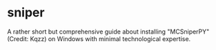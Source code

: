 # sniper
A rather short but comprehensive guide about installing "MCSniperPY" (Credit: Kqzz) on Windows with minimal technological expertise.

